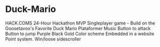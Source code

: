 # Duck-Mario
HACK.COMS 24-Hour Hackathon
 MVP
Singleplayer game - Build on the Goosetavoo's Favorite
Duck Mario Plataformer
Music
Button to attack
Button to jump
Purple Black Gold Color scheme
Embedded in a website
Point system.
Win/loose
sidescroller



